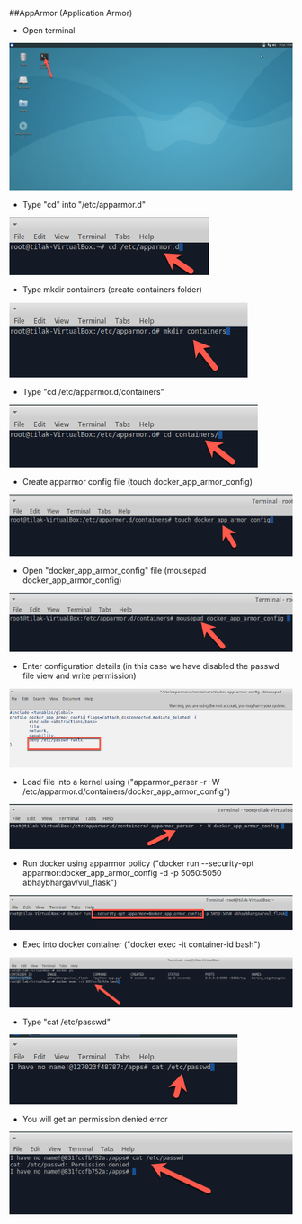 ##AppArmor (Application Armor) 

* Open terminal

![](img/click_terminal.png)

* Type "cd" into "/etc/apparmor.d"

![](img/app_armor_cd.png)

* Type mkdir containers (create containers folder)

![](img/app_armor_create_container_folder.png)

* Type "cd /etc/apparmor.d/containers"

![](img/app_armor_cd_containers_folder.png)

* Create apparmor config file (touch docker_app_armor_config)

![](img/app_armor_create_config_file.png)

* Open "docker_app_armor_config" file (mousepad docker_app_armor_config)

![](img/app_armor_mousepad.png)

* Enter configuration details (in this case we have disabled the passwd file view and write permission)

![](img/app_armor_insert_config_mousepad.png)

* Load file into a kernel using ("apparmor_parser -r -W /etc/apparmor.d/containers/docker_app_armor_config")

![](img/app_armor_give_permission.png)

* Run docker using apparmor policy ("docker run --security-opt apparmor:docker_app_armor_config -d -p 5050:5050 abhaybhargav/vul_flask")

![](img/app_armor_docker_run_config.png)

* Exec into docker container ("docker exec -it container-id bash")

![](img/app_armor_exec_docker_container.png)

* Type "cat /etc/passwd"

![](img/app_armor_exec_cat.png)

* You will get an permission denied error

![](img/app_armor_permission_denied.png)

